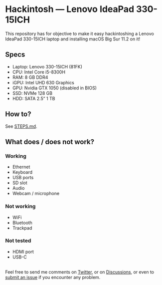 # Hackintosh — Lenovo IdeaPad 330-15ICH
This repository has for objective to make it easy hackintoshing a Lenovo IdeaPad 330-15ICH laptop and installing macOS Big Sur 11.2 on it!
## Specs
* Laptop: Lenovo 330-15ICH (81FK)
* CPU: Intel Core i5-8300H
* RAM: 8 GB DDR4
* iGPU: Intel UHD 630 Graphics
* GPU: Nvidia GTX 1050 (disabled in BIOS)
* SSD: NVMe 128 GB
* HDD: SATA 2.5” 1 TB
## How to?
See [STEPS.md](https://github.com/Firmin-Launay/Hackintosh_Lenovo_IdeaPad_330-15ICH/blob/main/STEPS.md).
## What does / does not work?
### Working
* Ethernet
* Keyboard
* USB ports
* SD slot
* Audio
* Webcam / microphone
### Not working
* WiFi
* Bluetooth
* Trackpad
### Not tested
* HDMI port
* USB-C

&nbsp;<br/>
Feel free to send me comments on [Twitter](https://twitter.com/messages/compose?recipient_id=1070234915525009408), or on [Discussions](https://github.com/Firmin-Launay/Hackintosh_Lenovo_IdeaPad_330-15ICH/discussions/new), or even to [submit an issue](https://github.com/Firmin-Launay/Hackintosh_Lenovo_IdeaPad_330-15ICH/issues/new) if you encounter any problem.

